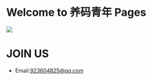 # Welcome to 养码青年 Pages

![](http://o967q95sm.bkt.clouddn.com/2362151_10.jpg)
#  JOIN US
 - Email:923604825@qq.com

